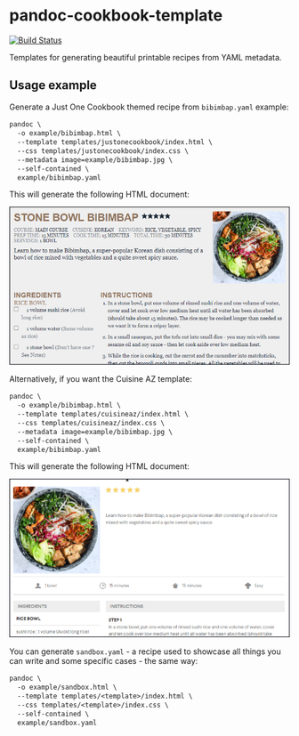 pandoc-cookbook-template
========================

[![Build Status](https://travis-ci.org/Nauja/pandoc-cookbook-template.png?branch=master)](https://travis-ci.org/Nauja/pandoc-cookbook-template)

Templates for generating beautiful printable recipes from YAML metadata.

## Usage example

Generate a Just One Cookbook themed recipe from `bibimbap.yaml` example:

    pandoc \
      -o example/bibimbap.html \
      --template templates/justonecookbook/index.html \
      --css templates/justonecookbook/index.css \
      --metadata image=example/bibimbap.jpg \
      --self-contained \
      example/bibimbap.yaml

This will generate the following HTML document:

[![Bibimbap Preview](https://raw.githubusercontent.com/Nauja/pandoc-cookbook-template/master/example/bibimbap-justonecookbook-preview.jpg)](https://raw.githubusercontent.com/Nauja/pandoc-cookbook-template/master/example/bibimbap-justonecookbook-preview.jpg)

Alternatively, if you want the Cuisine AZ template:

    pandoc \
      -o example/bibimbap.html \
      --template templates/cuisineaz/index.html \
      --css templates/cuisineaz/index.css \
      --metadata image=example/bibimbap.jpg \
      --self-contained \
      example/bibimbap.yaml

This will generate the following HTML document:

[![Bibimbap Preview](https://raw.githubusercontent.com/Nauja/pandoc-cookbook-template/master/example/bibimbap-cuisineaz-preview.jpg)](https://raw.githubusercontent.com/Nauja/pandoc-cookbook-template/master/example/bibimbap-cuisineaz-preview.jpg)

You can generate `sandbox.yaml` - a recipe used to showcase all things you can write and some specific cases - the same way:

    pandoc \
      -o example/sandbox.html \
      --template templates/<template>/index.html \
      --css templates/<template>/index.css \
      --self-contained \
      example/sandbox.yaml
